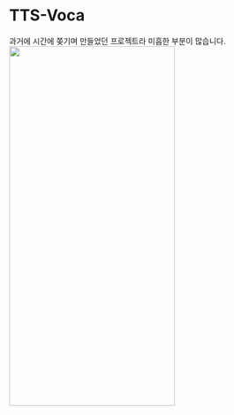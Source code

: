 # TTS-Voca

과거에 시간에 쫒기며 만들었던 프로젝트라 미흡한 부분이 많습니다.
<img src="https://user-images.githubusercontent.com/37468032/174878453-5022a973-6fac-4f2b-a682-77c986c52728.PNG" width="300" height="649.6">

